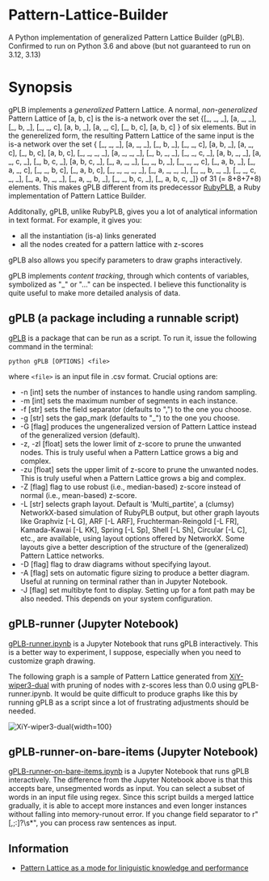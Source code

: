 # Pattern-Lattice-Builder
A Python implementation of generalized Pattern Lattice Builder (gPLB). Confirmed to run on Python 3.6 and above (but not guaranteed to run on 3.12, 3.13)

# Synopsis
gPLB implements a _generalized_ Pattern Lattice. A normal, _non-generalized_ Pattern Lattice of [a, b, c] is the is-a network over the set
{[\_, \_, \_],
[a, \_, \_], [\_, b, \_], [\_, \_, c],
[a, b, \_], [a, \_, c], [\_, b, c],
[a, b, c] } of six elements.
But in the generelized form, the resulting Pattern Lattice of the same input is the is-a network over the set
{ [\_, \_, \_],
[a, \_, \_], [\_, b, \_], [\_, \_, c],
[a, b, \_], [a, \_, c], [\_, b, c],
[a, b, c],
[\_, \_, \_, \_],
[a, \_, \_, \_], [\_, b, \_, \_], [\_, \_, c, \_],
[a, b, \_, \_], [a, \_, c, \_], [\_, b, c, \_],
[a, b, c, \_],
[\_, a, \_, \_], [\_, \_, b, \_], [\_, \_, \_, c],
[\_, a, b, \_], [\_, a, \_, c], [\_, \_, b, c],
[\_, a, b, c],
[\_, \_, \_, \_, \_],
[\_, a, \_, \_, \_], [\_, \_, b, \_, \_], [\_, \_, c, \_, \_],
[\_, a, b, \_, \_], [\_, a, \_, b, \_], [\_, \_, b, c, \_],
[\_, a, b, c, \_]} of 31 (= 8+8+7+8) elements.
This makes gPLB different from its predecessor [RubyPLB](https://github.com/yohasebe/rubyplb), a Ruby implementation of Pattern Lattice Builder.

Additonally, gPLB, unlike RubyPLB, gives you a lot of analytical information in text format. For example, it gives you:

- all the instantiation (is-a) links generated
- all the nodes created for a pattern lattice with z-scores

gPLB also allows you specify parameters to draw graphs interactively.

gPLB implements _content tracking_, through which contents of variables, symbolized as "_" or "…" can be inspected. I believe this functionality is quite useful to make more detailed analysis of data.


## gPLB (a package including a runnable script)
[gPLB](gPLB) is a package that can be run as a script. To run it, issue the following command in the terminal:

```python gPLB [OPTIONS] <file>```

where `<file>` is an input file in .csv format. Crucial options are:

- -n [int] sets the number of instances to handle using random sampling.
- -m [int] sets the maximum number of segments in each instance.
- -f [str] sets the field separator (defaults to ",") to the one you choose.
- -g [str] sets the gap_mark (defaults to "\_") to the one you choose.
- -G [flag] produces the ungeneralized version of Pattern Lattice instead of the generalized version (default).
- -z, -zl [float] sets the lower limit of z-score to prune the unwanted nodes. This is truly useful when a Pattern Lattice grows a big and complex.
- -zu [float] sets the upper limit of z-score to prune the unwanted nodes. This is truly useful when a Pattern Lattice grows a big and complex.
- -Z [flag] flag to use robust (i.e., median-based) z-score instead of normal (i.e., mean-based) z-score.
- -L [str] selects graph layout. Default is 'Multi_partite', a (clumsy) NetworkX-based simulation of RubyPLB output, but other graph layouts like Graphviz [-L G], ARF [-L ARF], Fruchterman-Reingold [-L FR], Kamada-Kawai [-L KK], Spring [-L Sp], Shell [-L Sh], Circular [-L C], etc., are available, using layout options offered by NetworkX. Some layouts give a better description of the structure of the (generalized) Pattern Lattice networks.
- -D [flag] flag to draw diagrams without specifying layout.
- -A [flag] sets on automatic figure sizing to produce a better diagram. Useful at running on terminal rather than in Jupyter Notebook.
- -J [flag] set multibyte font to display. Setting up for a font path may be also needed. This depends on your system configuration.

## gPLB-runner (Jupyter Notebook)

[gPLB-runner.ipynb](gPLB-runner.ipynb) is a Jupyter Notebook that runs gPLB interactively. This is a better way to experiment, I suppose, especially when you need to customize graph drawing.

The following graph is a sample of Pattern Lattice generated from [XiY-wiper3-dual](sources/plb-XiY-wiper3-dual.csv) with pruning of nodes with z-scores less than 0.0 using gPLB-runner.ipynb. It would be quite difficult to produce graphs like this by running gPLB as a script since a lot of frustrating adjustments should be needed.

![XiY-wiper3-dual](graphs/pl-XiY-wiper3-dual.png){width=100}

## gPLB-runner-on-bare-items (Jupyter Notebook)

[gPLB-runner-on-bare-items.ipynb](gPLB-runner-on-bare-items.ipynb) is a Jupyter Notebook that runs gPLB interactively. The difference from the Jupyter Notebook above is that this accepts bare, unsegmented words as input. You can select a subset of words in an input file using regex. Since this script builds a merged lattice gradually, it is able to accept more instances and even longer instances without falling into memory-runout error. If you change field separator to r"[,;:]?\s*", you can process raw sentences as input.

## Information

- [Pattern Lattice as a mode for liniguistic knowledge and performance](https://aclanthology.org/Y09-1030.pdf)
